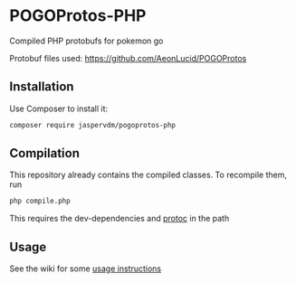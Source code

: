 # POGOProtos-PHP
Compiled PHP protobufs for pokemon go

Protobuf files used: https://github.com/AeonLucid/POGOProtos

## Installation
Use Composer to install it:
``` bash
composer require jaspervdm/pogoprotos-php
```

## Compilation
This repository already contains the compiled classes. To recompile them, run
``` bash
php compile.php
```
This requires the dev-dependencies and [protoc](https://github.com/google/protobuf) in the path

## Usage
See the wiki for some [usage instructions](https://github.com/jaspervdm/pogoprotos-php/wiki/Usage)
